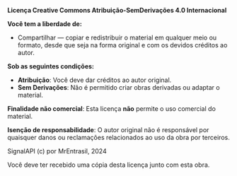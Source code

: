 **Licença Creative Commons Atribuição-SemDerivações 4.0 Internacional**

**Você tem a liberdade de:**
- Compartilhar — copiar e redistribuir o material em qualquer meio ou formato, desde que seja na forma original e com os devidos créditos ao autor.

**Sob as seguintes condições:**
- **Atribuição**: Você deve dar créditos ao autor original.
- **Sem Derivações**: Não é permitido criar obras derivadas ou adaptar o material.

**Finalidade não comercial**: Esta licença **não** permite o uso comercial do material.

**Isenção de responsabilidade**: O autor original não é responsável por quaisquer danos ou reclamações relacionados ao uso da obra por terceiros.

SignalAPI (c) por MrEntrasil, 2024

Você deve ter recebido uma cópia desta licença junto com esta obra.
